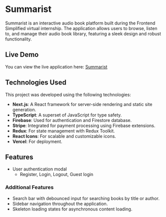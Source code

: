 # Summarist

Summarist is an interactive audio book platform built during the Frontend Simplified virtual internship. The application allows users to browse, listen to, and manage their audio book library, featuring a sleek design and robust functionality.

## Live Demo

You can view the live application here: [Summarist](https://summarist-seven.vercel.app)

## Technologies Used

This project was developed using the following technologies:

- **Next.js**: A React framework for server-side rendering and static site generation.
- **TypeScript**: A superset of JavaScript for type safety.
- **Firebase**: Used for authentication and Firestore database.
- **Stripe**: Integrated for payment processing using Firebase extensions.
- **Redux**: For state management with Redux Toolkit.
- **React Icons**: For scalable and customizable icons.
- **Vercel**: For deployment.

## Features
- User authentication modal
  - Register, Login, Logout, Guest login

### Additional Features
- Search bar with debounced input for searching books by title or author.
- Sidebar navigation throughout the application.
- Skeleton loading states for asynchronous content loading.
